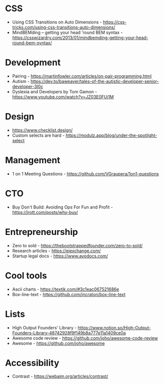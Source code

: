 # CSS
* Using CSS Transitions on Auto Dimensions - https://css-tricks.com/using-css-transitions-auto-dimensions/
* MindBEMding – getting your head ’round BEM syntax - https://csswizardry.com/2013/01/mindbemding-getting-your-head-round-bem-syntax/

# Development 
* Pairing - https://martinfowler.com/articles/on-pair-programming.html
* Autism - https://dev.to/baweaver/tales-of-the-autistic-developer-senior-developer-3l0c
* Dyslexia and Developers by Tom Gamon - https://www.youtube.com/watch?v=JZ03E0FUj1M


# Design
* https://www.checklist.design/
* Custom selects are hard - https://modulz.app/blog/under-the-spotlight-select

# Management
* 1 on 1 Meeting Questions - https://github.com/VGraupera/1on1-questions

# CTO
* Buy Don't Build: Avoiding Ops For Fun and Profit - https://jrott.com/posts/why-buy/

# Entrepreneurship 
* Zero to sold - https://thebootstrappedfounder.com/zero-to-sold/
* Research articles - https://eiexchange.com/
* Startup legal docs - https://www.avodocs.com/

# Cool tools
* Ascii charts - https://textik.com/#3c1eac067521686e
* Box-line-text - https://github.com/jncraton/box-line-text

# Lists
* High Output Founders' Library - https://www.notion.so/High-Output-Founders-Library-48742928f9f149b8a777e11a1409ce0a
* Awesome code review - https://github.com/joho/awesome-code-review
* Awesome - https://github.com/joho/awesome

# Accessibility

* Contrast - https://webaim.org/articles/contrast/
